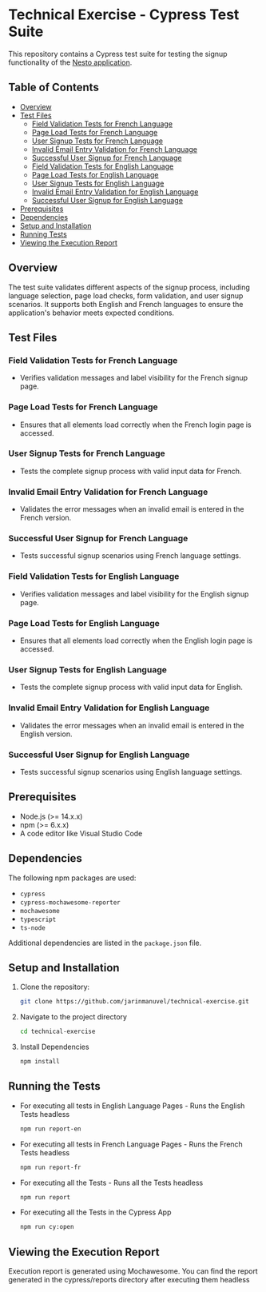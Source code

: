 # Technical Exercise - Cypress Test Suite

This repository contains a Cypress test suite for testing the signup functionality of the [Nesto application](https://app.qa.nesto.ca/login).

## Table of Contents
- [Overview](#overview)
- [Test Files](#test-files)
  - [Field Validation Tests for French Language](#field-validation-tests-for-french-language)
  - [Page Load Tests for French Language](#page-load-tests-for-french-language)
  - [User Signup Tests for French Language](#user-signup-tests-for-french-language)
  - [Invalid Email Entry Validation for French Language](#invalid-email-entry-validation-for-french-language)
  - [Successful User Signup for French Language](#successful-user-signup-for-french-language)
  - [Field Validation Tests for English Language](#field-validation-tests-for-english-language)
  - [Page Load Tests for English Language](#page-load-tests-for-english-language)
  - [User Signup Tests for English Language](#user-signup-tests-for-english-language)
  - [Invalid Email Entry Validation for English Language](#invalid-email-entry-validation-for-english-language)
  - [Successful User Signup for English Language](#successful-user-signup-for-english-language)
- [Prerequisites](#prerequisites)
- [Dependencies](#dependencies)
- [Setup and Installation](#setup-and-installation)
- [Running Tests](#running-tests)
- [Viewing the Execution Report](viewing-execution-report)

## Overview
The test suite validates different aspects of the signup process, including language selection, page load checks, form validation, and user signup scenarios. It supports both English and French languages to ensure the application's behavior meets expected conditions.

## Test Files

### Field Validation Tests for French Language
   - Verifies validation messages and label visibility for the French signup page.

### Page Load Tests for French Language
   - Ensures that all elements load correctly when the French login page is accessed.

### User Signup Tests for French Language
   - Tests the complete signup process with valid input data for French.

### Invalid Email Entry Validation for French Language
   - Validates the error messages when an invalid email is entered in the French version.

### Successful User Signup for French Language
   - Tests successful signup scenarios using French language settings.

### Field Validation Tests for English Language
   - Verifies validation messages and label visibility for the English signup page.

### Page Load Tests for English Language
   - Ensures that all elements load correctly when the English login page is accessed.

### User Signup Tests for English Language
   - Tests the complete signup process with valid input data for English.

### Invalid Email Entry Validation for English Language
   - Validates the error messages when an invalid email is entered in the English version.

### Successful User Signup for English Language
   - Tests successful signup scenarios using English language settings.

## Prerequisites
- Node.js (>= 14.x.x)
- npm (>= 6.x.x)
- A code editor like Visual Studio Code

## Dependencies
The following npm packages are used:
- `cypress`
- `cypress-mochawesome-reporter`
- `mochawesome`
- `typescript`
- `ts-node`

Additional dependencies are listed in the `package.json` file.

## Setup and Installation
1. Clone the repository:
   ```bash
   git clone https://github.com/jarinmanuvel/technical-exercise.git
2. Navigate to the project directory
   ```bash
   cd technical-exercise
3. Install Dependencies
   ```bash
   npm install

## Running the Tests
- For executing all tests in English Language Pages - Runs the English Tests headless 
  ```bash
  npm run report-en

- For executing all tests in French Language Pages - Runs the French Tests headless 
  ```bash
  npm run report-fr

- For executing all the Tests - Runs all the Tests headless
  ```bash
  npm run report

- For executing all the Tests in the Cypress App
  ```bash
  npm run cy:open

## Viewing the Execution Report
Execution report is generated using Mochawesome. You can find the report generated in the cypress/reports directory after executing them headless